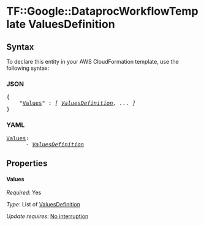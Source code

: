 # TF::Google::DataprocWorkflowTemplate ValuesDefinition

## Syntax

To declare this entity in your AWS CloudFormation template, use the following syntax:

### JSON

<pre>
{
    "<a href="#values" title="Values">Values</a>" : <i>[ <a href="valuesdefinition.md">ValuesDefinition</a>, ... ]</i>
}
</pre>

### YAML

<pre>
<a href="#values" title="Values">Values</a>: <i>
      - <a href="valuesdefinition.md">ValuesDefinition</a></i>
</pre>

## Properties

#### Values

_Required_: Yes

_Type_: List of <a href="valuesdefinition.md">ValuesDefinition</a>

_Update requires_: [No interruption](https://docs.aws.amazon.com/AWSCloudFormation/latest/UserGuide/using-cfn-updating-stacks-update-behaviors.html#update-no-interrupt)

